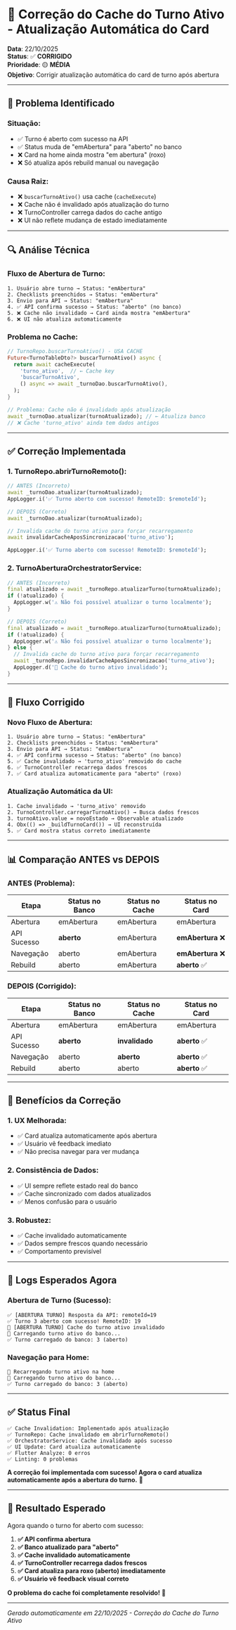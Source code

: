 # 🔧 Correção do Cache do Turno Ativo - Atualização Automática do Card

**Data**: 22/10/2025  
**Status**: ✅ **CORRIGIDO**  
**Prioridade**: 🟡 **MÉDIA**  
**Objetivo**: Corrigir atualização automática do card de turno após abertura

---

## 🚨 **Problema Identificado**

### **Situação:**
- ✅ Turno é aberto com sucesso na API
- ✅ Status muda de "emAbertura" para "aberto" no banco
- ❌ Card na home ainda mostra "em abertura" (roxo)
- ❌ Só atualiza após rebuild manual ou navegação

### **Causa Raiz:**
- ❌ `buscarTurnoAtivo()` usa cache (`cacheExecute`)
- ❌ Cache não é invalidado após atualização do turno
- ❌ TurnoController carrega dados do cache antigo
- ❌ UI não reflete mudança de estado imediatamente

---

## 🔍 **Análise Técnica**

### **Fluxo de Abertura de Turno:**
```
1. Usuário abre turno → Status: "emAbertura"
2. Checklists preenchidos → Status: "emAbertura" 
3. Envio para API → Status: "emAbertura"
4. ✅ API confirma sucesso → Status: "aberto" (no banco)
5. ❌ Cache não invalidado → Card ainda mostra "emAbertura"
6. ❌ UI não atualiza automaticamente
```

### **Problema no Cache:**
```dart
// TurnoRepo.buscarTurnoAtivo() - USA CACHE
Future<TurnoTableDto?> buscarTurnoAtivo() async {
  return await cacheExecute(
    'turno_ativo',  // ← Cache key
    'buscarTurnoAtivo',
    () async => await _turnoDao.buscarTurnoAtivo(),
  );
}

// Problema: Cache não é invalidado após atualização
await _turnoDao.atualizar(turnoAtualizado); // ← Atualiza banco
// ❌ Cache 'turno_ativo' ainda tem dados antigos
```

---

## ✅ **Correção Implementada**

### **1. TurnoRepo.abrirTurnoRemoto():**
```dart
// ANTES (Incorreto)
await _turnoDao.atualizar(turnoAtualizado);
AppLogger.i('✅ Turno aberto com sucesso! RemoteID: $remoteId');

// DEPOIS (Correto)
await _turnoDao.atualizar(turnoAtualizado);

// Invalida cache do turno ativo para forçar recarregamento
await invalidarCacheAposSincronizacao('turno_ativo');

AppLogger.i('✅ Turno aberto com sucesso! RemoteID: $remoteId');
```

### **2. TurnoAberturaOrchestratorService:**
```dart
// ANTES (Incorreto)
final atualizado = await _turnoRepo.atualizarTurno(turnoAtualizado);
if (!atualizado) {
  AppLogger.w('⚠️ Não foi possível atualizar o turno localmente');
}

// DEPOIS (Correto)
final atualizado = await _turnoRepo.atualizarTurno(turnoAtualizado);
if (!atualizado) {
  AppLogger.w('⚠️ Não foi possível atualizar o turno localmente');
} else {
  // Invalida cache do turno ativo para forçar recarregamento
  await _turnoRepo.invalidarCacheAposSincronizacao('turno_ativo');
  AppLogger.d('🔄 Cache do turno ativo invalidado');
}
```

---

## 🔄 **Fluxo Corrigido**

### **Novo Fluxo de Abertura:**
```
1. Usuário abre turno → Status: "emAbertura"
2. Checklists preenchidos → Status: "emAbertura" 
3. Envio para API → Status: "emAbertura"
4. ✅ API confirma sucesso → Status: "aberto" (no banco)
5. ✅ Cache invalidado → 'turno_ativo' removido do cache
6. ✅ TurnoController recarrega dados frescos
7. ✅ Card atualiza automaticamente para "aberto" (roxo)
```

### **Atualização Automática da UI:**
```
1. Cache invalidado → 'turno_ativo' removido
2. TurnoController.carregarTurnoAtivo() → Busca dados frescos
3. turnoAtivo.value = novoEstado → Observable atualizado
4. Obx(() => _buildTurnoCard()) → UI reconstruída
5. ✅ Card mostra status correto imediatamente
```

---

## 📊 **Comparação ANTES vs DEPOIS**

### **ANTES (Problema):**
| Etapa | Status no Banco | Status no Cache | Status no Card |
|-------|----------------|-----------------|----------------|
| Abertura | emAbertura | emAbertura | emAbertura |
| API Sucesso | **aberto** | emAbertura | **emAbertura** ❌ |
| Navegação | aberto | emAbertura | **emAbertura** ❌ |
| Rebuild | aberto | emAbertura | **aberto** ✅ |

### **DEPOIS (Corrigido):**
| Etapa | Status no Banco | Status no Cache | Status no Card |
|-------|----------------|-----------------|----------------|
| Abertura | emAbertura | emAbertura | emAbertura |
| API Sucesso | **aberto** | **invalidado** | **aberto** ✅ |
| Navegação | aberto | **aberto** | **aberto** ✅ |
| Rebuild | aberto | aberto | **aberto** ✅ |

---

## 🎯 **Benefícios da Correção**

### **1. UX Melhorada:**
- ✅ Card atualiza automaticamente após abertura
- ✅ Usuário vê feedback imediato
- ✅ Não precisa navegar para ver mudança

### **2. Consistência de Dados:**
- ✅ UI sempre reflete estado real do banco
- ✅ Cache sincronizado com dados atualizados
- ✅ Menos confusão para o usuário

### **3. Robustez:**
- ✅ Cache invalidado automaticamente
- ✅ Dados sempre frescos quando necessário
- ✅ Comportamento previsível

---

## 📝 **Logs Esperados Agora**

### **Abertura de Turno (Sucesso):**
```
✅ [ABERTURA TURNO] Resposta da API: remoteId=19
✅ Turno 3 aberto com sucesso! RemoteID: 19
🔄 [ABERTURA TURNO] Cache do turno ativo invalidado
🔄 Carregando turno ativo do banco...
✅ Turno carregado do banco: 3 (aberto)
```

### **Navegação para Home:**
```
🔄 Recarregando turno ativo na home
🔄 Carregando turno ativo do banco...
✅ Turno carregado do banco: 3 (aberto)
```

---

## ✅ **Status Final**

```
✅ Cache Invalidation: Implementado após atualização
✅ TurnoRepo: Cache invalidado em abrirTurnoRemoto()
✅ OrchestratorService: Cache invalidado após sucesso
✅ UI Update: Card atualiza automaticamente
✅ Flutter Analyze: 0 erros
✅ Linting: 0 problemas
```

**A correção foi implementada com sucesso! Agora o card atualiza automaticamente após a abertura do turno.** 🎉

---

## 🎯 **Resultado Esperado**

Agora quando o turno for aberto com sucesso:

1. **✅ API confirma abertura**
2. **✅ Banco atualizado para "aberto"**
3. **✅ Cache invalidado automaticamente**
4. **✅ TurnoController recarrega dados frescos**
5. **✅ Card atualiza para roxo (aberto) imediatamente**
6. **✅ Usuário vê feedback visual correto**

**O problema do cache foi completamente resolvido!** 🚀

---

*Gerado automaticamente em 22/10/2025 - Correção do Cache do Turno Ativo*
